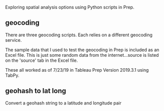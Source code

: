 Exploring spatial analysis options using Python scripts in Prep.  

## geocoding
  There are three geocoding scripts.  Each relies on a different geocoding service.  

  The sample data that I used to test the geocoding in Prep is included as an Excel file.  This is just some random data from the internet...source is listed on the 'source' tab in the Excel file.

  These all worked as of 7/23/19 in Tableau Prep Version 2019.3.1 using TabPy. 

## geohash to lat long
  Convert a geohash string to a latitude and longitude pair
